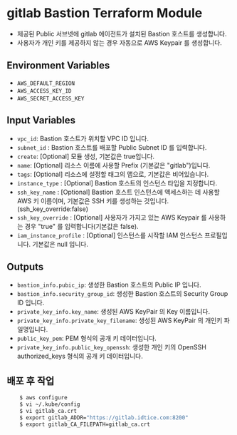 # gitlab Bastion Terraform Module

- 제공된 Public 서브넷에 gitlab 에이전트가 설치된 Bastion 호스트를 생성합니다.
- 사용자가 개인 키를 제공하지 않는 경우 자동으로 AWS Keypair 를 생성합니다.

## Environment Variables

- `AWS_DEFAULT_REGION`
- `AWS_ACCESS_KEY_ID`
- `AWS_SECRET_ACCESS_KEY`

## Input Variables

- `vpc_id`:  Bastion 호스트가 위치할 VPC ID 입니다.
- `subnet_id` : Bastion 호스트를 배포할 Public Subnet ID 를 입력합니다.
- `create`: [Optional] 모듈 생성, 기본값은 true입니다.
- `name`: [Optional] 리소스 이름에 사용할 Prefix (기본값은 "gitlab")입니다.
- `tags`: [Optional] 리소스에 설정할 태그의 맵으로, 기본값은 비어있습니다.
- `instance_type` :  [Optional] Bastion 호스트의 인스턴스 타입을 지정합니다.
- `ssh_key_name` :  [Optional] Bastion 호스트 인스턴스에 액세스하는 데 사용할 AWS 키 이름이며, 기본값은 SSH 키를 생성하는 것입니다. (ssh_key_override:false)
- `ssh_key_override` :  [Optional] 사용자가 가지고 있는 AWS Keypair 를 사용하는 경우 "true" 를 입력합니다(기본값은 false).
- `iam_instance_profile` :  [Optional] 인스턴스를 시작할 IAM 인스턴스 프로필입니다. 기본값은 null 입니다.

## Outputs

- `bastion_info.pubic_ip`: 생성한 Bastion 호스트의 Public IP 입니다.
- `bastion_info.security_group_id`: 생성한 Bastion 호스트의 Security Group ID 입니다.
- `private_key_info.key_name`:  생성된 AWS KeyPair 의 Key 이름입니다.
- `private_key_info.private_key_filename`: 생성된 AWS KeyPair 의 개인키 파일명입니다.
- `public_key_pem`: PEM 형식의 공개 키 데이터입니다.
- `private_key_info.public_key_openssh`: 생성한 개인 키의 OpenSSH authorized_keys 형식의 공개 키 데이터입니다.  

## 배포 후 작업

```bash
    $ aws configure
    $ vi ~/.kube/config
    $ vi gitlab_ca.crt
    $ export gitlab_ADDR="https://gitlab.idtice.com:8200"
    $ export gitlab_CA_FILEPATH=gitlab_ca.crt
```